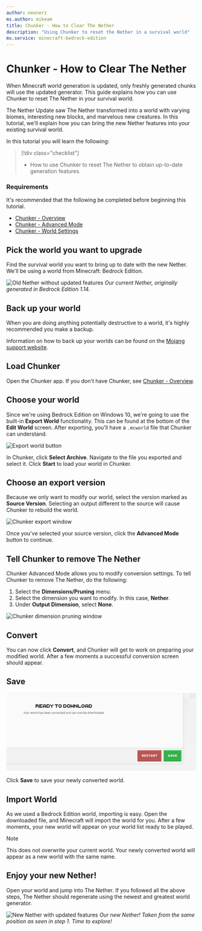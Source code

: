 ```yaml
---
author: neonerz
ms.author: mikeam
title: Chunker - How to Clear The Nether
description: "Using Chunker to reset the Nether in a survival world"
ms.service: minecraft-bedrock-edition
---
```


# Chunker - How to Clear The Nether

When Minecraft world generation is updated, only freshly generated chunks will use the updated generator. This guide explains how you can use Chunker to reset The Nether in your survival world.

The Nether Update saw The Nether transformed into a world with varying biomes, interesting new blocks, and marvelous new creatures. In this tutorial, we'll explain how you can bring the new Nether features into your existing survival world.

In this tutorial you will learn the following:

> [!div class="checklist"]
>
> - How to use Chunker to reset The Nether to obtain up-to-date generation features.

### Requirements

It's recommended that the following be completed before beginning this tutorial.

- [Chunker - Overview](ChunkerOverview.md)
- [Chunker - Advanced Mode](ChunkerAdvancedMode.md)
- [Chunker - World Settings](ChunkerWorldSettings.md)

## Pick the world you want to upgrade

Find the survival world you want to bring up to date with the new Nether. We'll be using a world from Minecraft: Bedrock Edition.

![Old Nether without updated features](Media/Chunker/netherold.png)
*Our current Nether, originally generated in Bedrock Edition 1.14.*

## Back up your world
When you are doing anything potentially destructive to a world, it's highly recommended you make a backup.

Information on how to back up your worlds can be found on the [Mojang support website](https://help.minecraft.net/hc/articles/15518267480461-How-to-Back-Up-Your-Minecraft-Save-to-the-Cloud-on-PC-Mac-Chromebook-and-Linux).

## Load Chunker

Open the Chunker app. If you don't have Chunker, see [Chunker - Overview](ChunkerOverview.md).

## Choose your world

Since we're using Bedrock Edition on Windows 10, we're going to use the built-in **Export World** functionality. This can be found at the bottom of the **Edit World** screen. After exporting, you'll have a `.mcworld` file that Chunker can understand.

![Export world button](Media/Chunker/netherexportworld.png)

In Chunker, click **Select Archive**. Navigate to the file you exported and select it. Click **Start** to load your world in Chunker.

## Choose an export version

Because we only want to modify our world, select the version marked as **Source Version**. Selecting an output different to the source will cause Chunker to rebuild the world.

![Chunker export window](Media/Chunker/netherexportchunker.png)

Once you've selected your source version, click the **Advanced Mode** button to continue.

## Tell Chunker to remove The Nether

Chunker Advanced Mode allows you to modify conversion settings. To tell Chunker to remove The Nether, do the following:

1. Select the **Dimensions/Pruning** menu.
2. Select the dimension you want to modify. In this case, **Nether**.
3. Under **Output Dimension**, select **None**.

![Chunker dimension pruning window](Media/Chunker/netherremove.png)

## Convert

You can now click **Convert**, and Chunker will get to work on preparing your modified world. After a few moments a successful conversion screen should appear.

## Save

![Chunker download window](Media/Chunker/nethersave.png)

Click **Save** to save your newly converted world.

## Import World

As we used a Bedrock Edition world, importing is easy. Open the downloaded file, and Minecraft will import the world for you. After a few moments, your new world will appear on your world list ready to be played.

> [!NOTE]
> This does not overwrite your current world. Your newly converted world will appear as a new world with the same name.

## Enjoy your new Nether!

Open your world and jump into The Nether. If you followed all the above steps, The Nether should regenerate using the newest and greatest world generator.

![New Nether with updated features](Media/Chunker/nethernew.png)
*Our new Nether! Taken from the same position as seen in step 1. Time to explore!*
